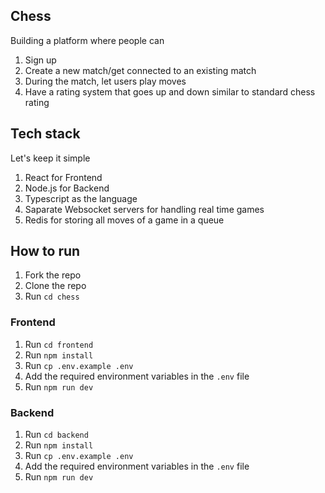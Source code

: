## Chess

Building a platform where people can

1. Sign up
2. Create a new match/get connected to an existing match
3. During the match, let users play moves
4. Have a rating system that goes up and down similar to standard chess rating

## Tech stack

Let's keep it simple

1. React for Frontend
2. Node.js for Backend
3. Typescript as the language
4. Saparate Websocket servers for handling real time games
5. Redis for storing all moves of a game in a queue

## How to run

1. Fork the repo
2. Clone the repo
3. Run `cd chess`

### Frontend

1. Run `cd frontend`
2. Run `npm install`
3. Run `cp .env.example .env`
4. Add the required environment variables in the `.env` file
5. Run `npm run dev`

### Backend

1. Run `cd backend`
2. Run `npm install`
3. Run `cp .env.example .env`
4. Add the required environment variables in the `.env` file
5. Run `npm run dev`
